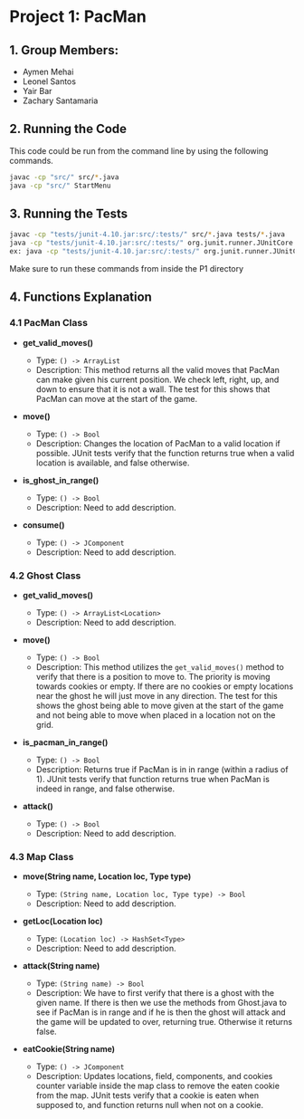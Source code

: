 # Project 1: PacMan
## 1. Group Members: 
 * Aymen Mehai
 * Leonel Santos 
 * Yair Bar
 * Zachary Santamaria

## 2. Running the Code
This code could be run from the command line by using the following commands.
```bash
javac -cp "src/" src/*.java
java -cp "src/" StartMenu
```
## 3. Running the Tests
```bash
javac -cp "tests/junit-4.10.jar:src/:tests/" src/*.java tests/*.java
java -cp "tests/junit-4.10.jar:src/:tests/" org.junit.runner.JUnitCore testname
ex: java -cp "tests/junit-4.10.jar:src/:tests/" org.junit.runner.JUnitCore TestGhostMove
```
Make sure to run these commands from inside the P1 directory

## 4. Functions Explanation
### 4.1 PacMan Class
- **get_valid_moves()**
  + Type: `() -> ArrayList`
  + Description: This method returns all the valid moves that PacMan can make given his current position. We check left, right, up, and down to ensure that it is not a wall. The test for this shows that PacMan can move at the start of the game. 

- **move()**
  + Type: `() -> Bool`
  + Description: Changes the location of PacMan to a valid location if possible. JUnit tests verify that the function returns true when a valid location is available, and false otherwise.

- **is_ghost_in_range()**
  + Type: `() -> Bool`
  + Description: Need to add description. 
  
- **consume()**
  + Type: `() -> JComponent`
  + Description: Need to add description.
  
### 4.2 Ghost Class
- **get_valid_moves()**
  + Type: `() -> ArrayList<Location>`
  + Description: Need to add description.

- **move()**
  + Type: `() -> Bool`
  + Description: This method utilizes the `get_valid_moves()` method to verify that there is a position to move to. The priority is moving towards cookies or empty. If there are no cookies or empty locations near the ghost he will just move in any direction. The test for this shows the ghost being able to move given at the start of the game and not being able to move when placed in a location not on the grid.

- **is_pacman_in_range()**
  + Type: `() -> Bool`
  + Description: Returns true if PacMan is in in range (within a radius of 1). JUnit tests verify that function returns true when PacMan is indeed in range, and false otherwise.
 
- **attack()**
  + Type: `() -> Bool`
  + Description: Need to add description.

### 4.3 Map Class
- **move(String name, Location loc, Type type)**
  + Type: `(String name, Location loc, Type type) -> Bool`
  + Description: Need to add description.

- **getLoc(Location loc)**
  + Type: `(Location loc) -> HashSet<Type>`
  + Description: Need to add description.

- **attack(String name)**
  + Type: `(String name) -> Bool`
  + Description: We have to first verify that there is a ghost with the given name. If there is then we use the methods from Ghost.java to see if PacMan is in range and if he is then the ghost will attack and the game will be updated to over, returning true. Otherwise it returns false. 
  
- **eatCookie(String name)**
  + Type: `() -> JComponent`
  + Description: Updates locations, field, components, and cookies counter variable inside the map class to remove the eaten cookie from the map. JUnit tests verify that a cookie is eaten when supposed to, and function returns null when not on a cookie.
